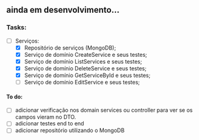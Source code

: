 ## ainda em desenvolvimento...

### Tasks:

- [ ] Serviços:
  - [x] Repositório de serviços (MongoDB);
  - [x] Serviço de domínio CreateService e seus testes;
  - [x] Serviço de domínio ListServices e seus testes;
  - [x] Serviço de domínio DeleteService e seus testes;
  - [x] Serviço de domínio GetServiceById e seus testes;
  - [ ] Serviço de domínio EditService e seus testes;

#### To do:

- [ ] adicionar verificação nos domain services ou controller para ver se os campos vieram no DTO.
- [ ] adicionar testes end to end
- [ ] adicionar repositório utilizando o MongoDB
